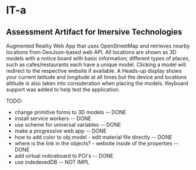 # IT-a
## Assessment Artifact for Imersive Technologies
  
Augmented Reality Web App that uses OpenStreetMap and retrieves nearby locations from GeoJson-based web API. All locations are shown as 3D models with a notice board with basic information; different types of places, such as cafes/restaurants each have a unique model. Clicking a model will redirect to the respective website if available. A Heads-up display shows your current latitude and longitude at all times but the device and locations altitude is also taken into consideration when placing the models. Keyboard support was added to help test the application.


TODO:

- change primitive forms to 3D models -- DONE
- install service workers  -- DONE
- use scheme for universal variables  -- DONE
- make a progressive web app  -- DONE
- how to add color to obj model - edit material file directly -- DONE
- where is the link in the objects? - website inside of the properties -- DONE
- add virtual noticeboard to POI's  -- DONE
- use indedexedDB -- NOT IMPL
